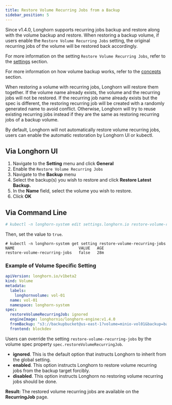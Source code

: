 ```yaml
---
title: Restore Volume Recurring Jobs from a Backup
sidebar_position: 5
---
```


Since v1.4.0, Longhorn supports recurring jobs backup and restore along with the volume backup and restore. When restoring a backup volume, if users enable the `Restore Volume Recurring Jobs` setting, the original recurring jobs of the volume will be restored back accordingly.

For more information on the setting `Restore Volume Recurring Jobs`, refer to the [settings](../../../references/settings/#restore-volume-recurring-jobs) section.

For more information on how volume backup works, refer to the [concepts](../../../concepts/#3-backups-and-secondary-storage) section.

When restoring a volume with recurring jobs, Longhorn will restore them together. If the volume name already exists, the volume and the recurring jobs will not be restored.  If the recurring job name already exists but the spec is different, the restoring recurring job will be created with a randomly generated name to avoid conflict. Otherwise, Longhorn will try to reuse existing recurring jobs instead if they are the same as restoring recurring jobs of a backup volume.

By default, Longhorn will not automatically restore volume recurring jobs, users can enable the automatic restoration by Longhorn UI or kubectl.

## Via Longhorn UI

1. Navigate to the **Setting** menu and click **General**
2. Enable the `Restore Volume Recurring Jobs`
3. Navigate to the **Backup** menu
4. Select the backup(s) you wish to restore and click **Restore Latest Backup.**
5. In the **Name** field, select the volume you wish to restore.
6. Click **OK**

## Via Command Line

```bash
# kubectl -n longhorn-system edit settings.longhorn.io restore-volume-recurring-jobs
```

Then, set the value to `true`.

```text
# kubectl -n longhorn-system get setting restore-volume-recurring-jobs
NAME                            VALUE   AGE
restore-volume-recurring-jobs   false   28m
```

### Example of Volume Specific Setting

```yaml
apiVersion: longhorn.io/v1beta2
kind: Volume
metadata:
  labels:
    longhornvolume: vol-01
  name: vol-01
  namespace: longhorn-system
spec:
  restoreVolumeRecurringJob: ignored
  engineImage: longhornio/longhorn-engine:v1.4.0
  fromBackup: "s3://backupbucket@us-east-1?volume=minio-vol01&backup=backup-eeb2782d5b2f42bb"
  frontend: blockdev
```

Users can override the setting `restore-volume-recurring-jobs` by the volume spec property  `spec.restoreVolumeRecurringJob`.

- **ignored**. This is the default option that instructs Longhorn to inherit from the global setting.
- **enabled**. This option instructs Longhorn to restore volume recurring jobs from the backup target forcibly.
- **disabled**. This option instructs Longhorn no restoring volume recurring jobs should be done.

**Result:** The restored volume recurring jobs are available on the **RecurringJob** page.
